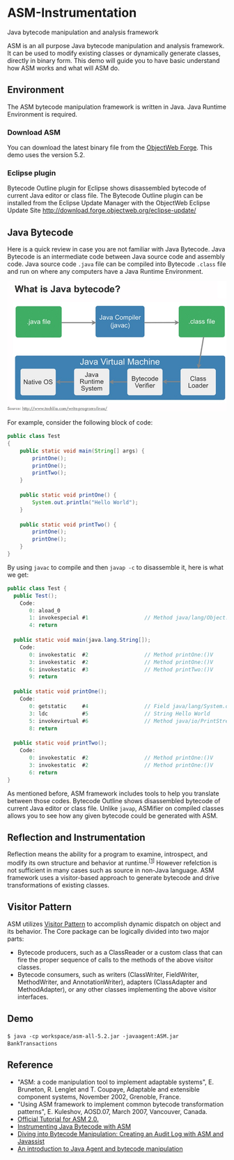 # ASM-Instrumentation
Java bytecode manipulation and analysis framework

ASM is an all purpose Java bytecode manipulation and analysis framework. It can be used to modify existing classes or dynamically generate classes, directly in binary form. This demo will guide you to have basic understand how ASM works and what will ASM do.

## Environment
The ASM bytecode manipulation framework is written in Java. Java Runtime Environment is required.

### Download ASM
You can download the latest binary file from the [ObjectWeb Forge](http://forge.ow2.org/projects/asm/). This demo uses the version 5.2.

### Eclipse plugin
Bytecode Outline plugin for Eclipse shows disassembled bytecode of current Java editor or class file. The Bytecode Outline plugin can be installed from the Eclipse Update Manager with the ObjectWeb Eclipse Update Site http://download.forge.objectweb.org/eclipse-update/

## Java Bytecode
Here is a quick review in case you are not familiar with Java Bytecode. Java Bytecode is an intermediate code between Java source code and assembly code. Java source code `.java` file can be compiled into Bytecode `.class` file and run on where any computers have a Java Runtime Environment.

![Compile Java](/ASM/image/21.jpg)

For example, consider the following block of code:
```Java
public class Test
{
    public static void main(String[] args) {
        printOne();
        printOne();
        printTwo();
    }
    
    public static void printOne() {
        System.out.println("Hello World");
    }
    
    public static void printTwo() {
        printOne();
        printOne();
    }
}
```

By using `javac` to compile and then `javap -c` to disassemble it, here is what we get:
```Java
public class Test {
  public Test();
    Code:
       0: aload_0       
       1: invokespecial #1                  // Method java/lang/Object."":()V
       4: return        

  public static void main(java.lang.String[]);
    Code:
       0: invokestatic  #2                  // Method printOne:()V
       3: invokestatic  #2                  // Method printOne:()V
       6: invokestatic  #3                  // Method printTwo:()V
       9: return        

  public static void printOne();
    Code:
       0: getstatic     #4                  // Field java/lang/System.out:Ljava/io/PrintStream;
       3: ldc           #5                  // String Hello World
       5: invokevirtual #6                  // Method java/io/PrintStream.println:(Ljava/lang/String;)V
       8: return        

  public static void printTwo();
    Code:
       0: invokestatic  #2                  // Method printOne:()V
       3: invokestatic  #2                  // Method printOne:()V
       6: return        
}
```

As mentioned before, ASM framework includes tools to help you translate between those codes. Bytecode Outline shows disassembled bytecode of current Java editor or class file. Unlike `javap`, ASMifier on compiled classes allows you to see how any given bytecode could be generated with ASM.

## Reflection and Instrumentation
Reflection means the ability for a program to examine, introspect, and modify its own structure and behavior at runtime.<sup>[[1](http://www2.parc.com/csl/groups/sda/projects/reflection96/docs/malenfant/malenfant.pdf)]</sup> However refelction is not sufficient in many cases such as source in non-Java language. ASM framework uses a visitor-based approach to generate bytecode and drive transformations of existing classes. 

## Visitor Pattern
ASM utilizes [Visitor Pattern](https://en.wikipedia.org/wiki/Visitor_pattern) to accomplish dynamic dispatch on object and its behavior. 
The Core package can be logically divided into two major parts:
* Bytecode producers, such as a ClassReader or a custom class that can fire the proper sequence of calls to the methods of the above visitor classes.
* Bytecode consumers, such as writers (ClassWriter, FieldWriter, MethodWriter, and AnnotationWriter), adapters (ClassAdapter and MethodAdapter), or any other classes implementing the above visitor interfaces.

## Demo
`$ java -cp workspace/asm-all-5.2.jar -javaagent:ASM.jar BankTransactions`

## Reference
* "ASM: a code manipulation tool to implement adaptable systems", E. Bruneton, R. Lenglet and T. Coupaye, Adaptable and extensible component systems, November 2002, Grenoble, France.
* "Using ASM framework to implement common bytecode transformation patterns", E. Kuleshov, AOSD.07, March 2007, Vancouver, Canada.
* [Official Tutorial for ASM 2.0.](http://asm.ow2.org/doc/tutorial-asm-2.0.html)
* [Instrumenting Java Bytecode with ASM](http://web.cs.ucla.edu/~msb/cs239-tutorial/)
* [Diving into Bytecode Manipulation: Creating an Audit Log with ASM and Javassist](https://blog.newrelic.com/2014/09/29/diving-bytecode-manipulation-creating-audit-log-asm-javassist/)
* [An introduction to Java Agent and bytecode manipulation](http://www.tomsquest.com/blog/2014/01/intro-java-agent-and-bytecode-manipulation/)
